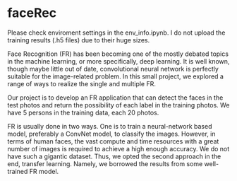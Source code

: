 # faceRec

Please check enviroment settings in the env_info.ipynb.
I do not upload the training results (.h5 files) due to their huge sizes.


Face Recognition (FR) has been becoming one of the mostly debated topics in the machine learning, or more specifically, deep learning. It is well known, though maybe little out of date, convolutional neural network is perfectly suitable for the image-related problem. In this small project, we explored a range of ways to realize the single and multiple FR.

Our project is to develop an FR application that can detect the faces in the test photos and return the possibility of each label in the training photos. We have 5 persons in the training data, each 20 photos.

FR is usually done in two ways. One is to train a neural-network based model, preferably a ConvNet model, to classify the images. However, in terms of human faces, the vast compute and time resources with a great number of images is required to achieve a high enough accuracy. We do not have such a gigantic dataset. Thus, we opted the second approach in the end, transfer learning. Namely, we borrowed the results from some well-trained FR model.
